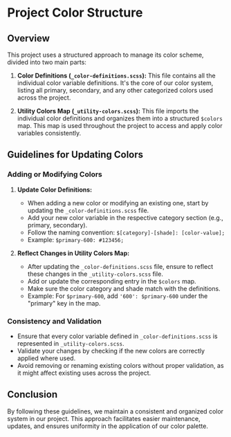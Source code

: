 # Project Color Structure

## Overview

This project uses a structured approach to manage its color scheme, divided into two main parts:

1. **Color Definitions (`_color-definitions.scss`):** This file contains all the individual color variable definitions. It's the core of our color system, listing all primary, secondary, and any other categorized colors used across the project.

2. **Utility Colors Map (`_utility-colors.scss`):** This file imports the individual color definitions and organizes them into a structured `$colors` map. This map is used throughout the project to access and apply color variables consistently.

## Guidelines for Updating Colors

### Adding or Modifying Colors

1. **Update Color Definitions:**

   - When adding a new color or modifying an existing one, start by updating the `_color-definitions.scss` file.
   - Add your new color variable in the respective category section (e.g., primary, secondary).
   - Follow the naming convention: `$[category]-[shade]: [color-value];`
   - Example: `$primary-600: #123456;`

2. **Reflect Changes in Utility Colors Map:**
   - After updating the `_color-definitions.scss` file, ensure to reflect these changes in the `_utility-colors.scss` file.
   - Add or update the corresponding entry in the `$colors` map.
   - Make sure the color category and shade match with the definitions.
   - Example: For `$primary-600`, add `'600': $primary-600` under the "primary" key in the map.

### Consistency and Validation

- Ensure that every color variable defined in `_color-definitions.scss` is represented in `_utility-colors.scss`.
- Validate your changes by checking if the new colors are correctly applied where used.
- Avoid removing or renaming existing colors without proper validation, as it might affect existing uses across the project.

## Conclusion

By following these guidelines, we maintain a consistent and organized color system in our project. This approach facilitates easier maintenance, updates, and ensures uniformity in the application of our color palette.
